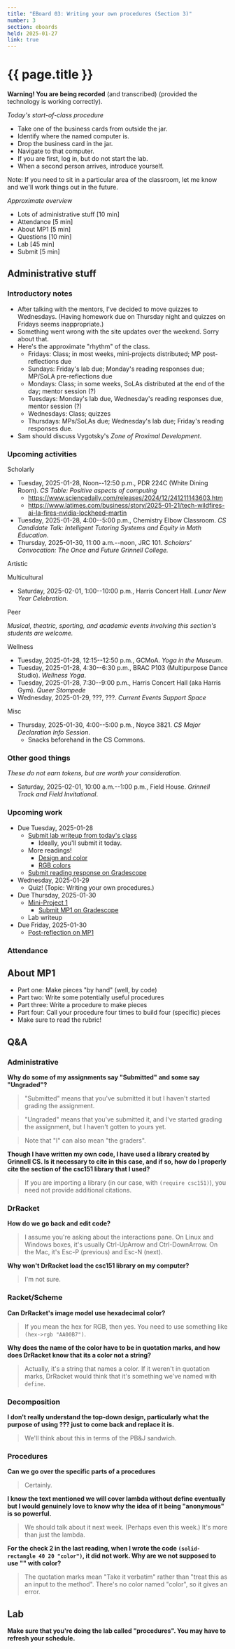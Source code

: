 ```yaml
---
title: "EBoard 03: Writing your own procedures (Section 3)"
number: 3
section: eboards
held: 2025-01-27
link: true
---
```

# {{ page.title }}

**Warning! You are being recorded** (and transcribed) (provided the technology
is working correctly).

_Today's start-of-class procedure_

* Take one of the business cards from outside the jar.
* Identify where the named computer is.
* Drop the business card in the jar.
* Navigate to that computer.
* If you are first, log in, but do not start the lab.
* When a second person arrives, introduce yourself.

Note: If you need to sit in a particular area of the classroom, let me know
and we'll work things out in the future.

_Approximate overview_

* Lots of administrative stuff [10 min]
* Attendance [5 min]
* About MP1 [5 min]
* Questions [10 min]
* Lab [45 min]
* Submit [5 min]

Administrative stuff
--------------------

### Introductory notes

* After talking with the mentors, I've decided to move quizzes to
  Wednesdays. (Having homework due on Thursday night and quizzes on
  Fridays seems inappropriate.)
* Something went wrong with the site updates over the weekend. Sorry
  about that.
* Here's the approximate "rhythm" of the class.
    * Fridays: Class; in most weeks, mini-projects distributed;
      MP post-reflections due
    * Sundays: Friday's lab due; Monday's reading responses due;
      MP/SoLA pre-reflections due
    * Mondays: Class; in some weeks, SoLAs distributed at the end of the day;
      mentor session (?)
    * Tuesdays: Monday's lab due, Wednesday's reading responses due,
      mentor session (?)
    * Wednesdays: Class; quizzes
    * Thursdays: MPs/SoLAs due; Wednesday's lab due; Friday's reading
      responses due.
* Sam should discuss Vygotsky's _Zone of Proximal Development_.

### Upcoming activities

Scholarly

* Tuesday, 2025-01-28, Noon--12:50 p.m., PDR 224C (White Dining Room).
  _CS Table: Positive aspects of computing_
    * <https://www.sciencedaily.com/releases/2024/12/241211143603.htm>
    * <https://www.latimes.com/business/story/2025-01-21/tech-wildfires-ai-la-fires-nvidia-lockheed-martin>
* Tuesday, 2025-01-28, 4:00--5:00 p.m., Chemistry Elbow Classroom.
  _CS Candidate Talk: Intelligent Tutoring Systems and Equity in Math
   Education_.
* Thursday, 2025-01-30, 11:00 a.m.--noon, JRC 101.
  _Scholars' Convocation: The Once and Future Grinnell College._

Artistic

Multicultural

* Saturday, 2025-02-01, 1:00--10:00 p.m., Harris Concert Hall.
  _Lunar New Year Celebration_.

Peer

_Musical, theatric, sporting, and academic events involving this section's
students are welcome._

Wellness

* Tuesday, 2025-01-28, 12:15--12:50 p.m., GCMoA.
  _Yoga in the Museum_.
* Tuesday, 2025-01-28, 4:30--6:30 p.m., BRAC P103 (Multipurpose Dance Studio).
  _Wellness Yoga_.
* Tuesday, 2025-01-28, 7:30--9:00 p.m., Harris Concert Hall (aka Harris Gym).
  _Queer Stompede_
* Wednesday, 2025-01-29, ???, ???.
  _Current Events Support Space_

Misc

* Thursday, 2025-01-30, 4:00--5:00 p.m., Noyce 3821.
  _CS Major Declaration Info Session_.
    * Snacks beforehand in the CS Commons.

### Other good things

_These do not earn tokens, but are worth your consideration._

* Saturday, 2025-02-01, 10:00 a.m.--1:00 p.m., Field House.
  _Grinnell Track and Field Invitational_.

### Upcoming work

* Due Tuesday, 2025-01-28
    * [Submit lab writeup from today's class](https://www.gradescope.com/courses/948769/assignments/5673980)
        * Ideally, you'll submit it today.
    * More readings!
        * [Design and color](../readings/design-and-color)
        * [RGB colors](../readings/rgb-colors)
    * [Submit reading response on Gradescope](https://www.gradescope.com/courses/948769/assignments/5674001)
* Wednesday, 2025-01-29
    * Quiz! (Topic: Writing your own procedures.)
* Due Thursday, 2025-01-30
    * [Mini-Project 1](../mps/mp01)
        * [Submit MP1 on Gradescope](https://www.gradescope.com/courses/948769/assignments/5674195)
    * Lab writeup
* Due Friday, 2025-01-30
    * [Post-reflection on MP1](https://www.gradescope.com/courses/948769/assignments/5674307)

### Attendance

## About MP1

* Part one: Make pieces "by hand" (well, by code)
* Part two: Write some potentially useful procedures
* Part three: Write a procedure to make pieces
* Part four: Call your procedure four times to build four (specific) pieces
* Make sure to read the rubric!

## Q&A

### Administrative

**Why do some of my assignments say "Submitted" and some say "Ungraded"?**

> "Submitted" means that you've submitted it but I haven't started grading
  the assignment.

> "Ungraded" means that you've submitted it, and I've started grading
  the assignment, but I haven't gotten to yours yet.

> Note that "I" can also mean "the graders".

**Though I have written my own code, I have used a library created by Grinnell CS.  Is it necessary to cite in this case, and if so, how do I properly cite the section of the csc151 library that I used?**

> If you are importing a library (in our case, with `(require csc151)`), you need not provide additional citations.

### DrRacket

**How do we go back and edit code?**

> I assume you're asking about the interactions pane. On Linux and Windows 
  boxes, it's usually Ctrl-UpArrow and Ctrl-DownArrow. On the Mac, it's 
  Esc-P (previous) and Esc-N (next).

**Why won't DrRacket load the csc151 library on my computer?**

> I'm not sure.

### Racket/Scheme

**Can DrRacket's image model use hexadecimal color?**

> If you mean the hex for RGB, then yes. You need to use something like
  `(hex->rgb "AA00B7")`.

**Why does the name of the color have to be in quotation marks, and how does DrRacket know that its a color not a string?**

> Actually, it's a string that names a color. If it weren't in quotation marks, DrRacket would think that it's something we've named with `define`. 

### Decomposition

**I don't really understand the top-down design, particularly what the purpose of using ??? just to come back and replace it is.**

> We'll think about this in terms of the PB&J sandwich.

### Procedures

**Can we go over the specific parts of a procedures**

> Certainly.

**I know the text mentioned we will cover lambda without define eventually but I would genuinely love to know why the idea of it being "anonymous" is so powerful.**

> We should talk about it next week. (Perhaps even this week.) It's more than just the lambda.

**For the check 2 in the last reading, when I wrote the code `(solid-rectangle 40 20 "color")`, it did not work. Why are we not supposed to use "" with color?**

> The quotation marks mean "Take it verbatim" rather than "treat this as an input to the method". There's no color named "color", so it gives an error.

## Lab

**Make sure that you're doing the lab called "procedures". You may have to refresh your schedule.**


